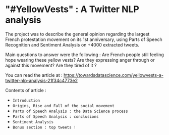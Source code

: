 #  "#YellowVests"  : A Twitter NLP analysis

The project was to describe the general opinion regarding the largest French protestation movement on its 1st anniversary, using Parts of Speech Recognition and Sentiment Analysis on +4000 extracted tweets.

Main questions to answer were the following : Are French people still feeling hope wearing these yellow vests? Are they expressing anger through or against this movement? Are they tired of it ?

You can read the article at : https://towardsdatascience.com/yellowvests-a-twitter-nlp-analysis-21f34c4773e2

Contents of article : 
- `Introduction`
- `Origins, Rise and Fall of the social movement`
- `Parts of Speech Analysis : the Data Science process`
- `Parts of Speech Analysis : conclusions`
- `Sentiment Analysis`
- `Bonus section : top tweets !`


